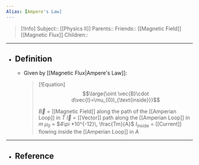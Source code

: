 ```yaml
---
Alias: [Ampere's Law]
---
```

> [!Info]
> Subject:: [[Physics II]]
> Parents:: 
> Friends:: [[Magnetic Field]] [[Magnetic Flux]]
> Children:: 
---
- ## Definition
	- Given by [[Magnetic Flux|Ampere's Law]]:
	  > [!Equation]
	  > $$\large{\oint \vec{B}\cdot d\vec{l}=\mu_{0}I_{\text{inside}}}$$
	  > 
	  > $\vec{B}$ = [[Magnetic Field]] along the path of the [[Amperian Loop]] in $T$
	  > $\vec{l}$ = [[Vector]] path along the [[Amperian Loop]] in $m$
	  > $\mu_{0}$ = $4\pi *10^{-12}\, \frac{Tm}{A}$
	  > $I_{\text{inside}}$ = [[Current]] flowing inside the [[Amperian Loop]] in $A$
---
- ## Reference
